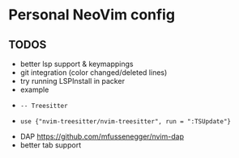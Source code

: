# Personal NeoVim config

## TODOS
- better lsp support & keymappings
- git integration (color changed/deleted lines)
- try running LSPInstall in packer 
 - example
 -	   -- Treesitter
 -     use {"nvim-treesitter/nvim-treesitter", run = ":TSUpdate"}
- DAP https://github.com/mfussenegger/nvim-dap
- better tab support
